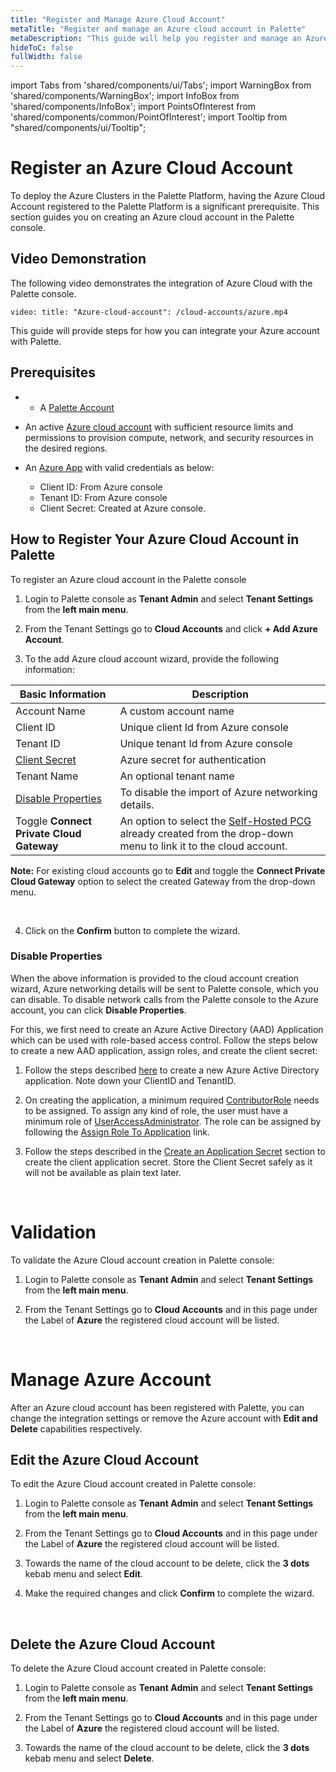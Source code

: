 ```yaml
---
title: "Register and Manage Azure Cloud Account"
metaTitle: "Register and manage an Azure cloud account in Palette"
metaDescription: "This guide will help you register and manage an Azure cloud account in Palette"
hideToC: false
fullWidth: false
---
```


import Tabs from 'shared/components/ui/Tabs';
import WarningBox from 'shared/components/WarningBox';
import InfoBox from 'shared/components/InfoBox';
import PointsOfInterest from 'shared/components/common/PointOfInterest';
import Tooltip from "shared/components/ui/Tooltip";



# Register an Azure Cloud Account

To deploy the Azure Clusters in the Palette Platform, having the Azure Cloud Account registered to the Palette Platform is a significant prerequisite. This section guides you on creating an Azure cloud account in the Palette console.

## Video Demonstration

The following video demonstrates the integration of Azure Cloud with the Palette console.

`video: title: "Azure-cloud-account": /cloud-accounts/azure.mp4`


This guide will provide steps for how you can integrate your Azure account with Palette.

## Prerequisites

* * A [Palette Account](https://console.spectrocloud.com/)

* An active [Azure cloud account](https://portal.azure.com/) with sufficient resource limits and permissions to provision compute, network, and security resources in the desired regions.

* An [Azure App](https://learn.microsoft.com/en-us/azure/app-service/overview) with valid credentials as below:
  * Client ID: From Azure console
  * Tenant ID: From Azure console
  * Client Secret: Created at Azure console.

## How to Register Your Azure Cloud Account in Palette 

To register an Azure cloud account in the Palette console

1. Login to Palette console as **Tenant Admin** and select **Tenant Settings** from the **left main menu**. 


2. From the Tenant Settings go to **Cloud Accounts** and click **+ Add Azure Account**.


3. To the add Azure cloud account wizard, provide the following information:

|   **Basic Information** |Description|
|-------------------------|-----------|
|Account Name| A custom account name|
|Client ID| Unique client Id from Azure console|
|Tenant ID| Unique tenant Id from Azure console|
|[Client Secret](https://docs.microsoft.com/en-us/azure/active-directory/develop/howto-create-service-principal-portal#create-an-azure-active-directory-application)| Azure secret for authentication|
|Tenant Name| An optional tenant name|
|[Disable Properties](/clusters/public-cloud/azure/azure-cloud#disableproperties)| To disable the import of Azure networking details.|
|Toggle **Connect Private Cloud Gateway**| An option to select the [Self-Hosted PCG](/clusters/public-cloud/azure/gateways#overview) already created from the drop-down menu to link it to the cloud account. |

**Note:** For existing cloud accounts go to **Edit** and toggle the **Connect Private Cloud Gateway** option to select the created Gateway from the drop-down menu.

<br />

4. Click on the **Confirm** button to complete the wizard.


### Disable Properties  

When the above information is provided to the cloud account creation wizard, Azure networking details will be sent to Palette console, which you can disable. To disable network calls from the Palette console to the Azure account, you can click **Disable Properties**.  

For this, we first need to create an Azure Active Directory (AAD) Application which can be used with role-based access control. Follow the steps below to create a new AAD application, assign roles, and create the client secret:

1. Follow the steps described [here](https://docs.microsoft.com/en-us/azure/active-directory/develop/howto-create-service-principal-portal#create-an-azure-active-directory-application) to create a new Azure Active Directory application. Note down your ClientID and TenantID.


2. On creating the application, a minimum required [ContributorRole](https://docs.microsoft.com/en-us/azure/role-based-access-control/built-in-roles#contributor) needs to be assigned. To assign any kind of role, the user must have a minimum role of [UserAccessAdministrator](https://docs.microsoft.com/en-us/azure/role-based-access-control/built-in-roles#user-access-administrator). The role can be assigned by following the [Assign Role To Application](https://docs.microsoft.com/en-us/azure/active-directory/develop/howto-create-service-principal-portal#assign-a-role-to-the-application) link.


3. Follow the steps described in the [Create an Application Secret](https://docs.microsoft.com/en-us/azure/active-directory/develop/howto-create-service-principal-portal#create-a-new-application-secret) section to create the client application secret. Store the Client Secret safely as it will not be available as plain text later.

<br />

# Validation

To validate the Azure Cloud account creation in Palette console:

1. Login to Palette console as **Tenant Admin** and select **Tenant Settings** from the **left main menu**. 


2. From the Tenant Settings go to **Cloud Accounts** and in this page under the Label of **Azure** the registered cloud account will be listed.

<br />

# Manage Azure Account
After an Azure cloud account has been registered with Palette, you can change the integration settings or remove the Azure account with **Edit and Delete** capabilities respectively.

## Edit the Azure Cloud Account

To edit the Azure Cloud account created in Palette console:

1. Login to Palette console as **Tenant Admin** and select **Tenant Settings** from the **left main menu**. 


2. From the Tenant Settings go to **Cloud Accounts** and in this page under the Label of **Azure** the registered cloud account will be listed.


3. Towards the name of the cloud account to be delete, click the **3 dots** kebab menu and select **Edit**.


4. Make the required changes and click **Confirm** to complete the wizard.

<br />

## Delete the Azure Cloud Account

To delete the Azure Cloud account created in Palette console:

1. Login to Palette console as **Tenant Admin** and select **Tenant Settings** from the **left main menu**. 


2. From the Tenant Settings go to **Cloud Accounts** and in this page under the Label of **Azure** the registered cloud account will be listed.


3. Towards the name of the cloud account to be delete, click the **3 dots** kebab menu and select **Delete**.


